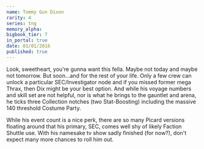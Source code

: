 ```yaml
---
name: Tommy Gun Dixon
rarity: 4
series: tng
memory_alpha:
bigbook_tier: 7
in_portal: true
date: 01/01/2016
published: true
---
```


Look, sweetheart, you're gunna want this fella. Maybe not today and maybe not tomorrow. But soon...and for the rest of your life. Only a few crew can unlock a particular SEC/Investigator node and if you missed former mega Thrax, then Dix might be your best option. And while his voyage numbers and skill set are not helpful, nor is what he brings to the gauntlet and arena, he ticks three Collection notches (two Stat-Boosting) including the massive 140 threshold Costume Party.

While his event count is a nice perk, there are so many Picard versions floating around that his primary, SEC, comes well shy of likely Faction Shuttle use. With his namesake tv show sadly finished (for now?), don't expect many more chances to roll him out.

